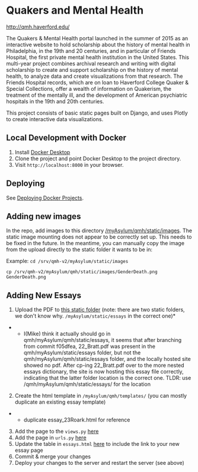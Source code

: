 # Quakers and Mental Health

http://qmh.haverford.edu/

The Quakers & Mental Health portal launched in the summer of 2015 as an interactive website to hold scholarship about the history of mental health in Philadelphia, in the 19th and 20 centuries, and in particular of Friends Hospital, the first private mental health institution in the United States. This multi-year project combines archival research and writing with digital scholarship to create and support scholarship on the history of mental health, to analyze data and create visualizations from that research. The Friends Hospital records, which are on loan to Haverford College Quaker & Special Collections, offer a wealth of information on Quakerism, the treatment of the mentally ill, and the development of American psychiatric hospitals in the 19th and 20th centuries.

This project consists of basic static pages built on Django, and uses Plotly to create interactive data visualizations.

## Local Development with Docker

1. Install [Docker Desktop](https://www.docker.com/products/docker-desktop)
2. Clone the project and point Docker Desktop to the project directory.
3. Visit `http://localhost:8000` in your browser.

## Deploying

See [Deploying Docker Projects](https://github.com/HCDigitalScholarship/ds-cookbook/blob/master/docker/containerizing.md#2-deploying-the-project).

## Adding new images

In the repo, add images to this directory [/myAsylum/qmh/static/images](https://github.com/HCDigitalScholarship/qmh-v2/tree/master/myAsylum/qmh/static/images). The static image mounting does not appear to be correctly set up. This needs to be fixed in the future. In the meantime, you can manually copy the image from the upload directly to the static folder it wants to be in:

Example:
`cd /srv/qmh-v2/myAsylum/static/images`

`cp /srv/qmh-v2/myAsylum/qmh/static/images/GenderDeath.png GenderDeath.png`

## Adding New Essays

1. Upload the PDF to [this static folder](https://github.com/HCDigitalScholarship/qmh-v2/tree/master/myAsylum/static/essays) (note: there are two static folders, we don't know why. `/myAsylum/static/essays` in the correct one)* 

* - I(Mike) think it actually should go in qmh/myAsylum/qmh/static/essays, it seems that after branching from commit f05dfea, 22_Bratt.pdf was present in the qmh/myAsylum/static/essays folder, but not the qmh/myAsylum/qmh/static/essays folder, and the locally hosted site showed no pdf.  After cp-ing 22_Bratt.pdf over to the more nested essays dictionary, the site is now hosting this essay file correctly, indicating that the latter folder location is the correct one.
TLDR: use /qmh/myAsylum/qmh/static/essays/ for the location


2. Create the html template in `/myAsylum/qmh/templates/` (you can mostly duplicate an existing essay template)

* - duplicate essay_23Roark.html for reference

3. Add the page to the `views.py` [here](https://github.com/HCDigitalScholarship/qmh-v2/blob/master/myAsylum/qmh/views.py)
4. Add the page in `urls.py` [here](https://github.com/HCDigitalScholarship/qmh-v2/blob/master/myAsylum/qmh/urls.py)
5. Update the table in `essays.html` [here](https://github.com/HCDigitalScholarship/qmh-v2/blob/master/myAsylum/qmh/templates/essays.html) to include the link to your new essay page
6. Commit & merge your changes 
7. Deploy your changes to the server and restart the server (see above)
